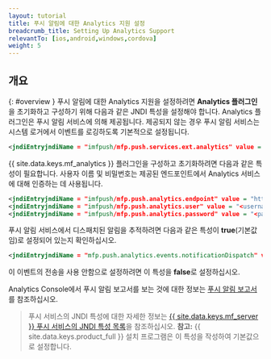```yaml
---
layout: tutorial
title: 푸시 알림에 대한 Analytics 지원 설정
breadcrumb_title: Setting Up Analytics Support
relevantTo: [ios,android,windows,cordova]
weight: 5
---
```

<!-- NLS_CHARSET=UTF-8 -->
## 개요
{: #overview }
푸시 알림에 대한 Analytics 지원을 설정하려면 **Analytics 플러그인**을 초기화하고 구성하기 위해 다음과 같은 JNDI 특성을 설정해야 합니다. Analytics 플러그인은 푸시 알림 서비스에 의해 제공됩니다. 제공되지 않는 경우 푸시 알림 서비스는 시스템 로거에서 이벤트를 로깅하도록 기본적으로 설정됩니다.

```xml
<jndiEntryjndiName = "imfpush/mfp.push.services.ext.analytics" value = "com.ibm.mfp.push.server.analytics.plugin.AnalyticsPlugin"/>
```

{{ site.data.keys.mf_analytics }} 플러그인을 구성하고 초기화하려면 다음과 같은 특성이 필요합니다. 사용자 이름 및 비밀번호는 제공된 엔드포인트에서 Analytics 서비스에 대해 인증하는 데 사용됩니다.

```xml
<jndiEntryjndiName = "imfpush/mfp.push.analytics.endpoint" value = "http://<mfpserver:port>/analytics-service/rest/data"/>
<jndiEntryjndiName = "imfpush/mfp.push.analytics.user" value = "<username>"/>  
<jndiEntryjndiName = "imfpush/mfp.push.analytics.password" value = "<password>"/>
```

<!--
Push is meant to send two types of analytics events to the Analytics service. These are:

* Subscriptions/Un-subscriptions: To track the subscriptions to notifications.
* Push notifications: To track the push notifications dispatched out of the push notification service.

14/11/2016 only push notifications show up in reports, so we are removing any mention of the other events in the meantime, until there is a way to report on the other events.
-->

푸시 알림 서비스에서 디스패치된 알림을 추적하려면 다음과 같은 특성이 **true**(기본값임)로 설정되어 있는지 확인하십시오.

<!--
<jndiEntryjndiName = "imfpush/mfp.push.analytics.events.tagSubscribe" value = "true"/>
<jndiEntryjndiName = "imfpush/mfp.push.analytics.events.tagUnSubscribe" value = "true"/>
-->

```xml
<jndiEntryjndiName = "mfp.push.analytics.events.notificationDispatch" value = "true"/>
```

이 이벤트의 전송을 사용 안함으로 설정하려면 이 특성을 **false**로 설정하십시오.

Analytics Console에서 푸시 알림 보고서를 보는 것에 대한 정보는 [푸시 알림 보고서](../../analytics/console/push-notifications/)를 참조하십시오.

> 푸시 서비스의 JNDI 특성에 대한 자세한 정보는 [{{ site.data.keys.mf_server }} 푸시 서비스의 JNDI 특성 목록](../../installation-configuration/production/server-configuration/#list-of-jndi-properties-for-mobilefirst-server-push-service)을 참조하십시오.
> **참고:** {{ site.data.keys.product_full }} 설치 프로그램은 이 특성을 작성하여 기본값으로 설정합니다.

